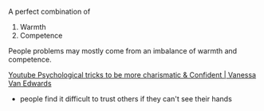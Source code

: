 A perfect combination of

1. Warmth
2. Competence

People problems may mostly come from an imbalance of warmth and competence.

[Youtube Psychological tricks to be more charismatic & Confident | Vanessa Van Edwards](https://youtu.be/iApkwoskJkc?t=680)
* people find it difficult to trust others if they can't see their hands